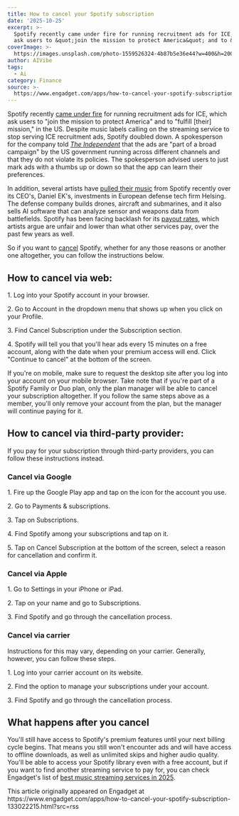 ```yaml
---
title: How to cancel your Spotify subscription
date: '2025-10-25'
excerpt: >-
  Spotify recently came under fire for running recruitment ads for ICE, which
  ask users to &quot;join the mission to protect America&quot; and to &quot;...
coverImage: >-
  https://images.unsplash.com/photo-1559526324-4b87b5e36e44?w=400&h=200&fit=crop&auto=format
author: AIVibe
tags:
  - Ai
category: Finance
source: >-
  https://www.engadget.com/apps/how-to-cancel-your-spotify-subscription-133022215.html?src=rss
---
```

<p>Spotify recently <a data-i13n="cpos:1;pos:1" href="https://www.avclub.com/spotify-stands-by-ice-recruitment-ads">came under fire</a> for running recruitment ads for ICE, which ask users to &quot;join the mission to protect America&quot; and to &quot;fulfill [their] mission,&quot; in the US. Despite music labels calling on the streaming service to stop serving ICE recruitment ads, Spotify doubled down. A spokesperson for the company told <a data-i13n="elm:affiliate_link;sellerN:The Independent;elmt:;cpos:2;pos:1" href="https://shopping.yahoo.com/rdlw?merchantId=9b10ec1f-8e62-4410-8957-c54f7db63bfc&amp;siteId=us-engadget&amp;pageId=1p-autolink&amp;contentUuid=ddc4d161-c193-4ff7-b214-cebb6c5121a0&amp;featureId=text-link&amp;merchantName=The+Independent&amp;linkText=The+Independent&amp;custData=eyJzb3VyY2VOYW1lIjoiV2ViLURlc2t0b3AtVmVyaXpvbiIsImxhbmRpbmdVcmwiOiJodHRwczovL3d3dy5pbmRlcGVuZGVudC5jby51ay9uZXdzL3dvcmxkL2FtZXJpY2FzL3VzLXBvbGl0aWNzL2ljZS1yZWNydWl0bWVudC1hZHMtc3BvdGlmeS1zdHJlYW1pbmctYjI4NDY2MzQuaHRtbCIsImNvbnRlbnRVdWlkIjoiZGRjNGQxNjEtYzE5My00ZmY3LWIyMTQtY2ViYjZjNTEyMWEwIiwib3JpZ2luYWxVcmwiOiJodHRwczovL3d3dy5pbmRlcGVuZGVudC5jby51ay9uZXdzL3dvcmxkL2FtZXJpY2FzL3VzLXBvbGl0aWNzL2ljZS1yZWNydWl0bWVudC1hZHMtc3BvdGlmeS1zdHJlYW1pbmctYjI4NDY2MzQuaHRtbCJ9&amp;signature=AQAAATqU-9ErkCyATqpLVa9x7ETZ3ozNJFxiVmg2MLnA2eeA&amp;gcReferrer=https%3A%2F%2Fwww.independent.co.uk%2Fnews%2Fworld%2Famericas%2Fus-politics%2Fice-recruitment-ads-spotify-streaming-b2846634.html" class="rapid-with-clickid" data-original-link="https://www.independent.co.uk/news/world/americas/us-politics/ice-recruitment-ads-spotify-streaming-b2846634.html"><em>The Independent</em></a> that the ads are &quot;part of a broad campaign&quot; by the US government running across different channels and that they do not violate its policies. The spokesperson advised users to just mark ads with a thumbs up or down so that the app can learn their preferences.&nbsp;</p>
<p>In addition, several artists have <a data-i13n="cpos:3;pos:1" href="https://www.rollingstone.com/music/music-features/artists-left-spotify-ceo-daniel-ek-military-tech-1235425098/">pulled their music</a> from Spotify recently over its CEO&#39;s, Daniel EK&#39;s, investments in European defense tech firm Helsing. The defense company builds drones, aircraft and submarines, and it also sells AI software that can analyze sensor and weapons data from battlefields. Spotify has been facing backlash for its <a data-i13n="cpos:4;pos:1" href="https://www.engadget.com/entertainment/music/spotify-tries-to-defend-its-artist-payout-rates-120021659.html">payout rates</a>, which artists argue are unfair and lower than what other services pay, over the past few years as well.&nbsp;</p>
<span id="end-legacy-contents"></span><p>So if you want to <a data-i13n="cpos:5;pos:1" href="https://www.engadget.com/apps/how-to-find-and-cancel-your-unused-subscriptions-130036314.html">cancel</a> Spotify, whether for any those reasons or another one altogether, you can follow the instructions below.&nbsp;</p>
<h2 id="jump-link-how-to-cancel-via-web">How to cancel via web:</h2>
<p></p>
<p>1. Log into your Spotify account in your browser.&nbsp;</p>
<p>2. Go to Account in the dropdown menu that shows up when you click on your Profile.&nbsp;</p>
<p>3. Find Cancel Subscription under the Subscription section.&nbsp;</p>
<p>4. Spotify will tell you that you&#39;ll hear ads every 15 minutes on a free account, along with the date when your premium access will end. Click &quot;Continue to cancel&quot; at the bottom of the screen.&nbsp;</p>
<p>If you&#39;re on mobile, make sure to request the desktop site after you log into your account on your mobile browser. Take note that if you&#39;re part of a Spotify Family or Duo plan, only the plan manager will be able to cancel your subscription altogether. If you follow the same steps above as a member, you&#39;ll only remove your account from the plan, but the manager will continue paying for it.&nbsp;</p>
<h2 id="jump-link-how-to-cancel-via-third-party-provider">How to cancel via third-party provider:</h2>
<p>If you pay for your subscription through third-party providers, you can follow these instructions instead.</p>
<h3 id="jump-link-cancel-via-google">Cancel via Google</h3>
<p>1. Fire up the Google Play app and tap on the icon for the account you use.&nbsp;</p>
<p>2. Go to Payments &amp; subscriptions.&nbsp;</p>
<p>3. Tap on Subscriptions.&nbsp;</p>
<p>4. Find Spotify among your subscriptions and tap on it.&nbsp;</p>
<p>5. Tap on Cancel Subscription at the bottom of the screen, select a reason for cancellation and confirm it.&nbsp;</p>
<h3 id="jump-link-cancel-via-apple">Cancel via Apple</h3>
<p>1. Go to Settings in your iPhone or iPad.&nbsp;</p>
<p>2. Tap on your name and go to Subscriptions.&nbsp;</p>
<p>3. Find Spotify and go through the cancellation process.&nbsp;</p>
<h3 id="jump-link-cancel-via-carrier">Cancel via carrier</h3>
<p>Instructions for this may vary, depending on your carrier. Generally, however, you can follow these steps.&nbsp;</p>
<p>1. Log into your carrier account on its website.&nbsp;</p>
<p>2. Find the option to manage your subscriptions under your account.&nbsp;</p>
<p>3. Find Spotify and go through the cancellation process.&nbsp;</p>
<h2 id="jump-link-what-happens-after-you-cancel">What happens after you cancel</h2>
<p>You&#39;ll still have access to Spotify&#39;s premium features until your next billing cycle begins. That means you still won&#39;t encounter ads and will have access to offline downloads, as well as unlimited skips and higher audio quality. You&#39;ll be able to access your Spotify library even with a free account, but if you want to find another streaming service to pay for, you can check Engadget&#39;s list of <a data-i13n="cpos:6;pos:1" href="https://www.engadget.com/entertainment/music/best-music-streaming-service-130046189.html">best music streaming services in 2025</a>.&nbsp;</p>This article originally appeared on Engadget at https://www.engadget.com/apps/how-to-cancel-your-spotify-subscription-133022215.html?src=rss
